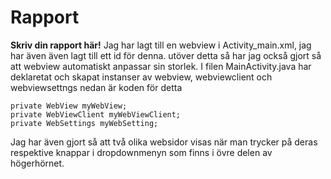 
# Rapport

**Skriv din rapport här!**
Jag har lagt till en webview i Activity_main.xml, jag har även även lagt till ett id för denna. utöver detta så har jag också
gjort så att webview automatiskt anpassar sin storlek. 
I filen MainActivity.java har deklaretat och skapat instanser av webview, webviewclient och webviewsettngs nedan
är koden för detta
```
private WebView myWebView;
private WebViewClient myWebViewClient;
private WebSettings myWebSetting;
```
Jag har även gjort så att två olika websidor visas när man trycker på deras respektive knappar i dropdownmenyn som finns i övre delen av högerhörnet.
